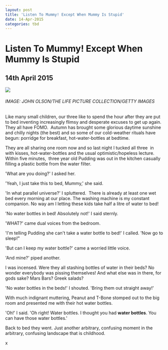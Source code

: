 ```yaml
---
layout: post
title: 'Listen To Mummy! Except When Mummy Is Stupid'
date: 14-Apr-2015
categories: tbd
---
```


# Listen To Mummy! Except When Mummy Is Stupid

## 14th April 2015

<img src="http://1.mshcdn.com/wp-content/uploads/2015/02/Pop-parents-5.jpg" />

<h6 American avant garde and rock musician Frank Zappa (1940-1993) poses with his parents Francis Zappa (1905-1973) and Rose Marie Zappa (nee Colimore,   1912-2004) in his home in Los Angeles,   California. <a href="http://mashable.com/2015/02/26/rock-stars-with-their-parents/">IMAGE: JOHN OLSON/THE LIFE PICTURE COLLECTION/GETTY IMAGES</a></h6>

 

Like many small children, our three like to spend the hour after they are put to bed inventing increasingly flimsy and desperate excuses to get up again. They all have FOMO.  Autumn has brought some glorious daytime sunshine and chilly nights (the best) and so some of our cold-weather rituals have begun: porridge for breakfast, hot-water-bottles at bedtime.

They are all sharing one room now and so last night I tucked all three  in with kisses, hot-water-bottles and the usual optimistic/hopeless lecture. Within five minutes,  three year old Pudding was out in the kitchen casually filling a plastic bottle from the water filter.

'What are you doing?' I asked her.

'Yeah, I just take this to bed, Mummy,' she said.

'In what parallel universe?' I spluttered.  There is already at least one wet bed every morning at our place. The washing machine is my constant companion. No way am I letting these kids take half a litre of water to bed!

'No water bottles in bed! Absolutely not!' I said sternly.

'WHAT?' came dual voices from the bedroom.

'I'm telling Pudding she can't take a water bottle to bed!' I called. 'Now go to sleep!"

'But can I keep my water bottle?' came a worried little voice.

'And mine?' piped another.

I was incensed. Were they all stashing bottles of water in their beds? No wonder everybody was pissing themselves! And what else was in there, for gods sake? Mars Bars? Greek salads?

'No water bottles in the beds!' I shouted. 'Bring them out straight away!'

With much indignant muttering, Peanut and T-Bone stomped out to the big room and presented me with their hot water bottles.

'Oh!' I said. 'Oh right! Water bottles. I thought you had **water bottles**. You can have those water bottles.'

Back to bed they went. Just another arbitrary, confusing moment in the arbitrary, confusing landscape that is childhood.

x

 
